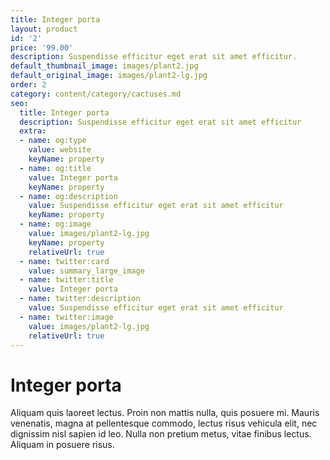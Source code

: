 ```yaml
---
title: Integer porta
layout: product
id: '2'
price: '99.00'
description: Suspendisse efficitur eget erat sit amet efficitur.
default_thumbnail_image: images/plant2.jpg
default_original_image: images/plant2-lg.jpg
order: 2
category: content/category/cactuses.md
seo:
  title: Integer porta
  description: Suspendisse efficitur eget erat sit amet efficitur
  extra:
  - name: og:type
    value: website
    keyName: property
  - name: og:title
    value: Integer porta
    keyName: property
  - name: og:description
    value: Suspendisse efficitur eget erat sit amet efficitur
    keyName: property
  - name: og:image
    value: images/plant2-lg.jpg
    keyName: property
    relativeUrl: true
  - name: twitter:card
    value: summary_large_image
  - name: twitter:title
    value: Integer porta
  - name: twitter:description
    value: Suspendisse efficitur eget erat sit amet efficitur
  - name: twitter:image
    value: images/plant2-lg.jpg
    relativeUrl: true
---
```


# Integer porta

Aliquam quis laoreet lectus. Proin non mattis nulla, quis posuere mi. Mauris venenatis, magna at pellentesque commodo, lectus risus vehicula elit, nec dignissim nisl sapien id leo. Nulla non pretium metus, vitae finibus lectus. Aliquam in posuere risus.